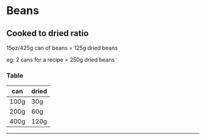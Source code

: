 # Beans

## Cooked to dried ratio
15oz/425g can of beans = 125g dried beans

eg: 2 cans for a recipe = 250g dried beans

### Table

| can  | dried |
| ---- | ----- |
| 100g | 30g   |
| 200g | 60g   |
| 400g | 120g  |

---